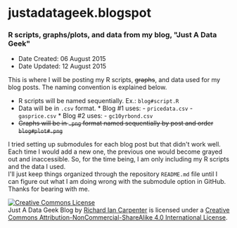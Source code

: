 # justadatageek.blogspot
### R scripts, graphs/plots, and data from my blog, "Just A Data Geek"

* Date Created: 06 August 2015
* Date Updated: 12 August 2015

This is where I will be posting my R scripts, ~~graphs~~, and data used for my blog posts.  The naming convention is explained below.

* R scripts will be named sequentially.  Ex.: `blog#script.R`
* Data will be in `.csv` format.
      * Blog #1 uses:
            - `pricedata.csv`
            - `gasprice.csv`
      * Blog #2 uses:
            - `gc10yrbond.csv`
* ~~Graphs will be in `.png` format named sequentially by post and order `blog#plot#.png`~~

I tried setting up submodules for each blog post but that didn't work well.  Each time I would add a new one, the previous one would become grayed out and inaccessible.  So, for the time being, I am only including my R scripts and the data I used.  
I'll just keep things organized through the repository `README.md` file until I can figure out what I am doing wrong with the submodule option in GitHub.
Thanks for bearing with me.

<a rel="license" href="http://creativecommons.org/licenses/by-nc-sa/4.0/"><img alt="Creative Commons License" style="border-width:0" src="https://i.creativecommons.org/l/by-nc-sa/4.0/88x31.png" /></a><br /><span xmlns:dct="http://purl.org/dc/terms/" property="dct:title">Just A Data Geek Blog</span> by <a xmlns:cc="http://creativecommons.org/ns#" href="http://justadatageek.blogspot.com/" property="cc:attributionName" rel="cc:attributionURL">Richard Ian Carpenter</a> is licensed under a <a rel="license" href="http://creativecommons.org/licenses/by-nc-sa/4.0/">Creative Commons Attribution-NonCommercial-ShareAlike 4.0 International License</a>.
